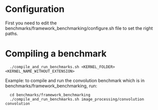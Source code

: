# Configuration

First you need to edit the benchmarks/framework_benchmarking/configure.sh file to set the right paths.

# Compiling a benchmark

      ./compile_and_run_benchmarks.sh <KERNEL_FOLDER> <KERNEL_NAME_WITHOUT_EXTENSION>

Example: to compile and run the convolution benchmark which is in benchmarks/framework_benchmarking, run:

      cd benchmarks/framework_benchmarking
      ./compile_and_run_benchmarks.sh image_processing/convolution convolution
